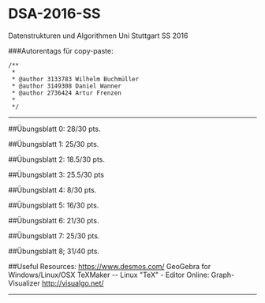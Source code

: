 # DSA-2016-SS
Datenstrukturen und Algorithmen Uni Stuttgart SS 2016

###Autorentags für copy-paste:

	/**
 	 * 
 	 * @author 3133783 Wilhelm Buchmüller 
 	 * @author 3149308 Daniel Wanner 
 	 * @author 2736424 Artur Frenzen
 	 *
 	 */

**************

##Übungsblatt 0:
	28/30 pts.

##Übungsblatt 1:
	25/30 pts.

##Übungsblatt 2:
	18.5/30 pts.
	
##Übungsblatt 3:
	25.5/30 pts
	
##Übungsblatt 4:
	8/30 pts.

##Übungsblatt 5:
	16/30 pts.
	
##Übungsblatt 6:
	21/30 pts.
	
##Übungsblatt 7:
	25/30 pts.

##Übungsblatt 8;
	31/40 pts.

##Useful Resources:
	https://www.desmos.com/
	GeoGebra for Windows/Linux/OSX
	TeXMaker -- Linux "TeX" - Editor
	Online: Graph-Visualizer
	http://visualgo.net/

	
*******


